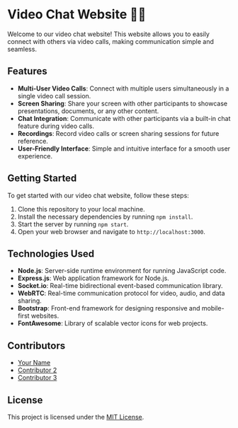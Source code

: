 # Video Chat Website 🎥💬

Welcome to our video chat website! This website allows you to easily connect with others via video calls, making communication simple and seamless.

## Features

- **Multi-User Video Calls**: Connect with multiple users simultaneously in a single video call session.
- **Screen Sharing**: Share your screen with other participants to showcase presentations, documents, or any other content.
- **Chat Integration**: Communicate with other participants via a built-in chat feature during video calls.
- **Recordings**: Record video calls or screen sharing sessions for future reference.
- **User-Friendly Interface**: Simple and intuitive interface for a smooth user experience.

## Getting Started

To get started with our video chat website, follow these steps:

1. Clone this repository to your local machine.
2. Install the necessary dependencies by running `npm install`.
3. Start the server by running `npm start`.
4. Open your web browser and navigate to `http://localhost:3000`.

## Technologies Used

- **Node.js**: Server-side runtime environment for running JavaScript code.
- **Express.js**: Web application framework for Node.js.
- **Socket.io**: Real-time bidirectional event-based communication library.
- **WebRTC**: Real-time communication protocol for video, audio, and data sharing.
- **Bootstrap**: Front-end framework for designing responsive and mobile-first websites.
- **FontAwesome**: Library of scalable vector icons for web projects.

## Contributors

- [Your Name](https://github.com/yourusername)
- [Contributor 2](https://github.com/contributor2)
- [Contributor 3](https://github.com/contributor3)

## License

This project is licensed under the [MIT License](LICENSE).
